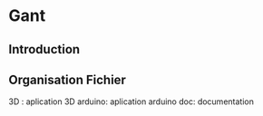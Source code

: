 # Gant

## Introduction

## Organisation Fichier 

3D : aplication 3D
arduino: aplication arduino
doc: documentation
